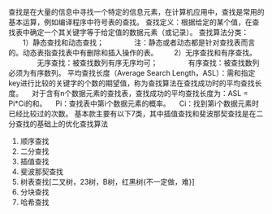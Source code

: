 查找是在大量的信息中寻找一个特定的信息元素，在计算机应用中，查找是常用的基本运算，例如编译程序中符号表的查找。
查找定义：根据给定的某个值，在查找表中确定一个其关键字等于给定值的数据元素（或记录）。
查找算法分类：
　　1）静态查找和动态查找；
　　　　注：静态或者动态都是针对查找表而言的。动态表指查找表中有删除和插入操作的表。
　　2）无序查找和有序查找。
　　　　无序查找：被查找数列有序无序均可；
　　　　有序查找：被查找数列必须为有序数列。
平均查找长度（Average Search Length，ASL）：需和指定key进行比较的关键字的个数的期望值，称为查找算法在查找成功时的平均查找长度。
　对于含有n个数据元素的查找表，查找成功的平均查找长度为：ASL = Pi*Ci的和。
　Pi：查找表中第i个数据元素的概率。
　Ci：找到第i个数据元素时已经比较过的次数。
基本款主要有以下7类，其中插值查找和斐波那契查找是在二分查找的基础上的优化查找算法
1. 顺序查找
2. 二分查找
3. 插值查找
4. 斐波那契查找
5. 树表查找[二叉树，23树，B树，红黑树{不一定做，难}]
6. 分块查找
7. 哈希查找
